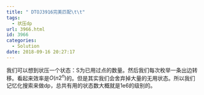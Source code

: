 ```yaml
---
title: " DTOJ3916完美匹配\t\t"
tags:
  - 状压dp
url: 3966.html
id: 3966
categories:
  - Solution
date: 2018-09-16 20:27:17
---
```


我们可以想到状压一个状态：S为已用过点的数量。然后我们每次枚举一条出边转移。看起来效率是$O(n2^n)$的。但是其实我们会舍弃掉大量的无用状态。所以我们记忆化搜索来做dp，总共有用的状态数大概就是1e6的级别的。